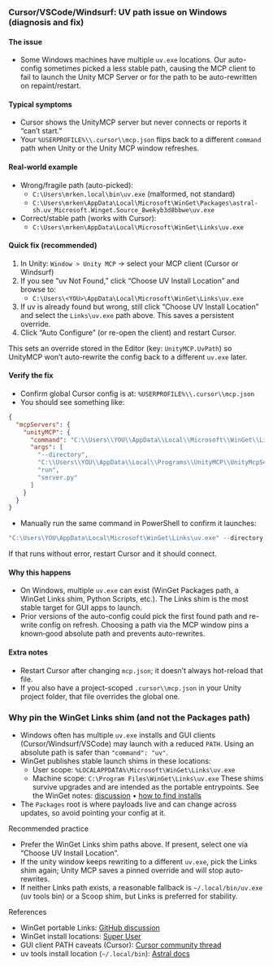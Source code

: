 ### Cursor/VSCode/Windsurf: UV path issue on Windows (diagnosis and fix)

#### The issue
- Some Windows machines have multiple `uv.exe` locations. Our auto-config sometimes picked a less stable path, causing the MCP client to fail to launch the Unity MCP Server or for the path to be auto-rewritten on repaint/restart.

#### Typical symptoms
- Cursor shows the UnityMCP server but never connects or reports it “can’t start.”
- Your `%USERPROFILE%\\.cursor\\mcp.json` flips back to a different `command` path when Unity or the Unity MCP window refreshes.

#### Real-world example
- Wrong/fragile path (auto-picked):
  - `C:\Users\mrken.local\bin\uv.exe` (malformed, not standard)
  - `C:\Users\mrken\AppData\Local\Microsoft\WinGet\Packages\astral-sh.uv_Microsoft.Winget.Source_8wekyb3d8bbwe\uv.exe`
- Correct/stable path (works with Cursor):
  - `C:\Users\mrken\AppData\Local\Microsoft\WinGet\Links\uv.exe`

#### Quick fix (recommended)
1) In Unity: `Window > Unity MCP` → select your MCP client (Cursor or Windsurf)
2) If you see “uv Not Found,” click “Choose UV Install Location” and browse to:
   - `C:\Users\<YOU>\AppData\Local\Microsoft\WinGet\Links\uv.exe`
3) If uv is already found but wrong, still click “Choose UV Install Location” and select the `Links\uv.exe` path above. This saves a persistent override.
4) Click “Auto Configure” (or re-open the client) and restart Cursor.

This sets an override stored in the Editor (key: `UnityMCP.UvPath`) so UnityMCP won’t auto-rewrite the config back to a different `uv.exe` later.

#### Verify the fix
- Confirm global Cursor config is at: `%USERPROFILE%\\.cursor\\mcp.json`
- You should see something like:

```json
{
  "mcpServers": {
    "unityMCP": {
      "command": "C:\\Users\\YOU\\AppData\\Local\\Microsoft\\WinGet\\Links\\uv.exe",
      "args": [
        "--directory",
        "C:\\Users\\YOU\\AppData\\Local\\Programs\\UnityMCP\\UnityMcpServer\\src",
        "run",
        "server.py"
      ]
    }
  }
}
```

- Manually run the same command in PowerShell to confirm it launches:

```powershell
"C:\Users\YOU\AppData\Local\Microsoft\WinGet\Links\uv.exe" --directory "C:\Users\YOU\AppData\Local\Programs\UnityMCP\UnityMcpServer\src" run server.py
```

If that runs without error, restart Cursor and it should connect.

#### Why this happens
- On Windows, multiple `uv.exe` can exist (WinGet Packages path, a WinGet Links shim, Python Scripts, etc.). The Links shim is the most stable target for GUI apps to launch.
- Prior versions of the auto-config could pick the first found path and re-write config on refresh. Choosing a path via the MCP window pins a known‑good absolute path and prevents auto-rewrites.

#### Extra notes
- Restart Cursor after changing `mcp.json`; it doesn’t always hot-reload that file.
- If you also have a project-scoped `.cursor\\mcp.json` in your Unity project folder, that file overrides the global one.


### Why pin the WinGet Links shim (and not the Packages path)

- Windows often has multiple `uv.exe` installs and GUI clients (Cursor/Windsurf/VSCode) may launch with a reduced `PATH`. Using an absolute path is safer than `"command": "uv"`.
- WinGet publishes stable launch shims in these locations:
  - User scope: `%LOCALAPPDATA%\Microsoft\WinGet\Links\uv.exe`
  - Machine scope: `C:\Program Files\WinGet\Links\uv.exe`
  These shims survive upgrades and are intended as the portable entrypoints. See the WinGet notes: [discussion](https://github.com/microsoft/winget-pkgs/discussions/184459) • [how to find installs](https://superuser.com/questions/1739292/how-to-know-where-winget-installed-a-program)
- The `Packages` root is where payloads live and can change across updates, so avoid pointing your config at it.

Recommended practice

- Prefer the WinGet Links shim paths above. If present, select one via “Choose UV Install Location”.
- If the unity window keeps rewriting to a different `uv.exe`, pick the Links shim again; Unity MCP saves a pinned override and will stop auto-rewrites.
- If neither Links path exists, a reasonable fallback is `~/.local/bin/uv.exe` (uv tools bin) or a Scoop shim, but Links is preferred for stability.

References

- WinGet portable Links: [GitHub discussion](https://github.com/microsoft/winget-pkgs/discussions/184459)
- WinGet install locations: [Super User](https://superuser.com/questions/1739292/how-to-know-where-winget-installed-a-program)
- GUI client PATH caveats (Cursor): [Cursor community thread](https://forum.cursor.com/t/mcp-feature-client-closed-fix/54651?page=4)
- uv tools install location (`~/.local/bin`): [Astral docs](https://docs.astral.sh/uv/concepts/tools/)



